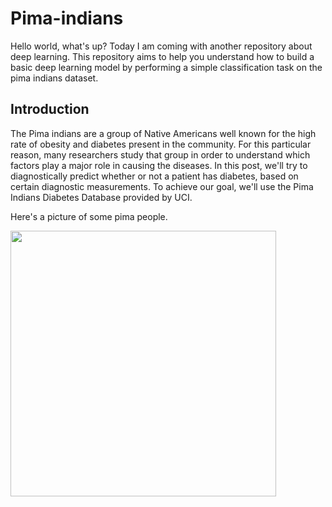 # Pima-indians
Hello world, what's up? Today I am coming with another repository about deep learning. This repository aims to help you understand how to build a basic deep learning model by performing a simple classification task on the pima indians dataset.

## Introduction
The Pima indians are a group of Native Americans well known for the high rate of obesity and diabetes present in the community. For this particular reason, many researchers study that group in order to understand which factors play a major role in causing the diseases. In this  post, we'll try to diagnostically predict whether or not a patient has diabetes, based on certain diagnostic measurements. To achieve our goal, we'll use the Pima Indians Diabetes Database provided by UCI.

Here's a picture of some pima people.

<p float="left">
    <img src="Images/women-Pima" width="425"/> 
</p>

